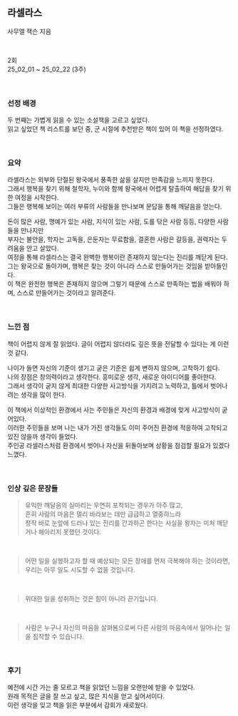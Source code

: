 ## 라셀라스
사무엘 잭슨 지음

</br>

2회 </br>
25_02_01 ~ 25_02_22 (3주)

</br>

### 선정 배경
두 번째는 가볍게 읽을 수 있는 소설책을 고르고 싶었다. </br>
읽고 싶었던 책 리스트를 보던 중, 군 시절에 추천받은 책이 있어 이 책을 선정하였다.

</br>

### 요약
라셀라스는 외부와 단절된 왕국에서 풍족한 삶을 살지만 만족감을 느끼지 못한다. </br>
그래서 행복을 찾기 위해 철학자, 누이와 함께 왕국에서 어렵게 탈출하여 해답을 찾기 위한 여정을 시작한다.</br>
그들은 행복해 보이는 여러 부류의 사람들을 만나보며 문답을 통해 깨달음을 얻는다.</br>

돈이 많은 사람, 명예가 있는 사람, 지식이 있는 사람, 도를 닦은 사람 등등, 다양한 사람들을 만나지만</br>
부자는 불안을, 학자는 고독을, 은둔자는 무료함을, 결혼한 사람은 갈등을, 권력자는 두려움을 안고 살았다.</br>
여정을 통해 라셀라스는 결국 완벽한 행복이란 존재하지 않는다는 진리를 깨닫게 된다.</br>
그는 왕국으로 돌아가며, 행복은 찾는 것이 아니라 스스로 만들어가는 것임을 받아들인다.</br>
이 책은 완전한 행복은 존재하지 않으며 그렇기 때문에 스스로 만족하는 법을 배워야 하며, 스스로 만들어가는 것이라고 알려준다.</br>

</br>

### 느낀 점
책이 어렵지 않게 잘 읽었다. 글이 어렵지 않더라도 깊은 뜻을 전달할 수 있다는 게 이런 것 같다.</br>

나이가 들면 자신의 기준이 생기고 굳은 기준은 쉽게 변하지 않으며, 고착하기 쉽다.</br>
나의 장점은 창의력이라고 생각한다. 흥미로운 생각, 새로운 아이디어를 좋아한다.</br>
그래서 생각이 굳지 않게 최대한 다양한 사고방식을 가지려고 노력하고, 틀에서 벗어나려는 생각을 많이 한다.</br>

이 책에서 이상적인 환경에서 사는 주민들은 자신의 환경과 배경에 맞게 사고방식이 굳어있다.</br>
이러한 주민들을 보며 나는 내가 가진 생각들도 이미 주어진 환경에 적응하여 고착되고 있진 않을까 생각이 들었다.</br>
주인공 라셀라스처럼 환경에서 벗어나 자신을 뒤돌아보며 상황을 점검할 필요가 있겠다 느꼈다.</br>

</br>

### 인상 깊은 문장들</br>

> 유익한 깨달음의 실마리는 우연히 포착되는 경우가 아주 많고,</br>
흔히 사람의 마음은 멀리 바라보는 데만 급급하고 열중하느라</br> 
정작 바로 눈앞에 드러나 있는 진리를 간과하곤 한다는 사실을 왕자는 미처 깨닫거나 헤아리지 못했던 것이다. 

</br>

> 어떤 일을 실행하고자 할 때 예상되는 모든 장애를 먼저 극복해야 하는 것이라면,</br>
우리는 아무 일도 시도할 수 없을 것입니다. 

</br>

> 위대한 일을 성취하는 것은 힘이 아니라 끈기입니다.

</br>

> 사람은 누구나 자신의 마음을 살펴봄으로써 다른 사람의 마음속에서 일어나는 일을 짐작할 수 있습니다.

</br>

### 후기
예전에 시간 가는 줄 모르고 책을 읽었던 느낌을 오랜만에 받을 수 있었다. </br>
원래 목적은 글을 잘 쓰고 싶고, 많은 지식을 얻고 싶어서이다. </br>
이런 생각을 잊고 책을 읽은 부분에서 감회가 새로웠다. </br>
